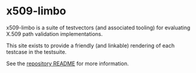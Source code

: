 # x509-limbo

x509-limbo is a suite of testvectors (and associated tooling) for evaluating
X.509 path validation implementations.

This site exists to provide a friendly (and linkable) rendering of
each testcase in the testsuite.

See the [repository README] for more information.

[repository README]: https://github.com/trailofbits/x509-limbo
